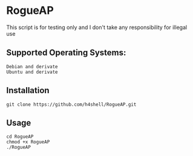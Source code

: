 # RogueAP

This script is for testing only and I don't take any responsibility for illegal use

## Supported Operating Systems:

```
Debian and derivate
Ubuntu and derivate
```
## Installation
```
git clone https://github.com/h4shell/RogueAP.git
```
## Usage
```
cd RogueAP
chmod +x RogueAP
./RogueAP
```
